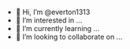 - 👋 Hi, I’m @everton1313
- 👀 I’m interested in ...
- 🌱 I’m currently learning ...
- 💞️ I’m looking to collaborate on ...
  
<!---
everton1313/everton1313 is a ✨ special ✨ repository because its `README.md` (this file) appears on your GitHub profile.
You can click the Preview link to take a look at your changes.
--->
